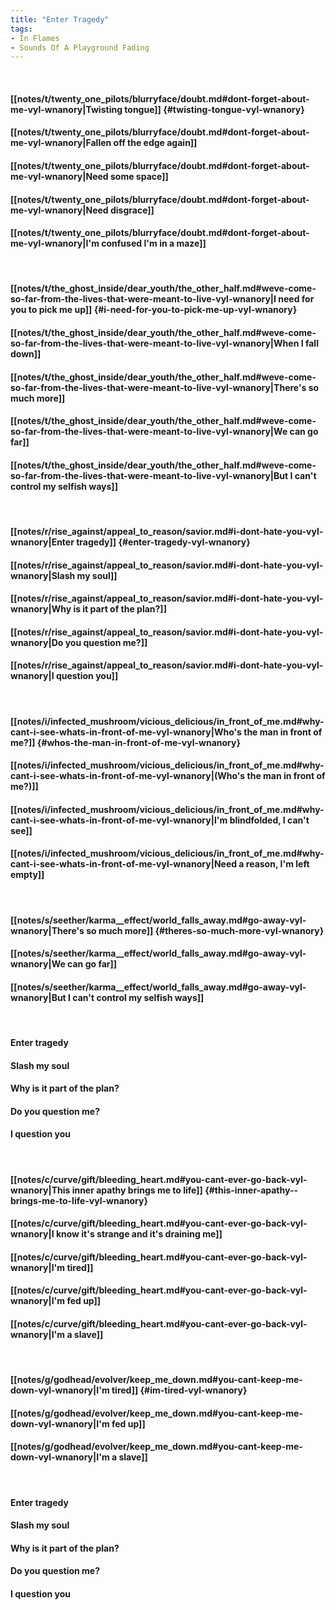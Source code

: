 ```yaml
---
title: "Enter Tragedy"
tags:
- In Flames
- Sounds Of A Playground Fading
---
```

&nbsp;
#### [[notes/t/twenty_one_pilots/blurryface/doubt.md#dont-forget-about-me-vyl-wnanory|Twisting tongue]] {#twisting-tongue-vyl-wnanory}
#### [[notes/t/twenty_one_pilots/blurryface/doubt.md#dont-forget-about-me-vyl-wnanory|Fallen off the edge again]]
#### [[notes/t/twenty_one_pilots/blurryface/doubt.md#dont-forget-about-me-vyl-wnanory|Need some space]]
#### [[notes/t/twenty_one_pilots/blurryface/doubt.md#dont-forget-about-me-vyl-wnanory|Need disgrace]]
#### [[notes/t/twenty_one_pilots/blurryface/doubt.md#dont-forget-about-me-vyl-wnanory|I'm confused I'm in a maze]]
&nbsp;
#### [[notes/t/the_ghost_inside/dear_youth/the_other_half.md#weve-come-so-far-from-the-lives-that-were-meant-to-live-vyl-wnanory|I need for you to pick me up]] {#i-need-for-you-to-pick-me-up-vyl-wnanory}
#### [[notes/t/the_ghost_inside/dear_youth/the_other_half.md#weve-come-so-far-from-the-lives-that-were-meant-to-live-vyl-wnanory|When I fall down]]
#### [[notes/t/the_ghost_inside/dear_youth/the_other_half.md#weve-come-so-far-from-the-lives-that-were-meant-to-live-vyl-wnanory|There's so much more]]
#### [[notes/t/the_ghost_inside/dear_youth/the_other_half.md#weve-come-so-far-from-the-lives-that-were-meant-to-live-vyl-wnanory|We can go far]]
#### [[notes/t/the_ghost_inside/dear_youth/the_other_half.md#weve-come-so-far-from-the-lives-that-were-meant-to-live-vyl-wnanory|But I can't control my selfish ways]]
&nbsp;
#### [[notes/r/rise_against/appeal_to_reason/savior.md#i-dont-hate-you-vyl-wnanory|Enter tragedy]] {#enter-tragedy-vyl-wnanory}
#### [[notes/r/rise_against/appeal_to_reason/savior.md#i-dont-hate-you-vyl-wnanory|Slash my soul]]
#### [[notes/r/rise_against/appeal_to_reason/savior.md#i-dont-hate-you-vyl-wnanory|Why is it part of the plan?]]
#### [[notes/r/rise_against/appeal_to_reason/savior.md#i-dont-hate-you-vyl-wnanory|Do you question me?]]
#### [[notes/r/rise_against/appeal_to_reason/savior.md#i-dont-hate-you-vyl-wnanory|I question you]]
&nbsp;
#### [[notes/i/infected_mushroom/vicious_delicious/in_front_of_me.md#why-cant-i-see-whats-in-front-of-me-vyl-wnanory|Who's the man in front of me?]] {#whos-the-man-in-front-of-me-vyl-wnanory}
#### [[notes/i/infected_mushroom/vicious_delicious/in_front_of_me.md#why-cant-i-see-whats-in-front-of-me-vyl-wnanory|(Who's the man in front of me?)]]
#### [[notes/i/infected_mushroom/vicious_delicious/in_front_of_me.md#why-cant-i-see-whats-in-front-of-me-vyl-wnanory|I'm blindfolded, I can't see]]
#### [[notes/i/infected_mushroom/vicious_delicious/in_front_of_me.md#why-cant-i-see-whats-in-front-of-me-vyl-wnanory|Need a reason, I'm left empty]]
&nbsp;
#### [[notes/s/seether/karma__effect/world_falls_away.md#go-away-vyl-wnanory|There's so much more]] {#theres-so-much-more-vyl-wnanory}
#### [[notes/s/seether/karma__effect/world_falls_away.md#go-away-vyl-wnanory|We can go far]]
#### [[notes/s/seether/karma__effect/world_falls_away.md#go-away-vyl-wnanory|But I can't control my selfish ways]]
&nbsp;
#### Enter tragedy
#### Slash my soul
#### Why is it part of the plan?
#### Do you question me?
#### I question you
&nbsp;
#### [[notes/c/curve/gift/bleeding_heart.md#you-cant-ever-go-back-vyl-wnanory|This inner apathy  brings me to life]] {#this-inner-apathy--brings-me-to-life-vyl-wnanory}
#### [[notes/c/curve/gift/bleeding_heart.md#you-cant-ever-go-back-vyl-wnanory|I know it's strange and it's draining me]]
#### [[notes/c/curve/gift/bleeding_heart.md#you-cant-ever-go-back-vyl-wnanory|I'm tired]]
#### [[notes/c/curve/gift/bleeding_heart.md#you-cant-ever-go-back-vyl-wnanory|I'm fed up]]
#### [[notes/c/curve/gift/bleeding_heart.md#you-cant-ever-go-back-vyl-wnanory|I'm a slave]]
&nbsp;
#### [[notes/g/godhead/evolver/keep_me_down.md#you-cant-keep-me-down-vyl-wnanory|I'm tired]] {#im-tired-vyl-wnanory}
#### [[notes/g/godhead/evolver/keep_me_down.md#you-cant-keep-me-down-vyl-wnanory|I'm fed up]]
#### [[notes/g/godhead/evolver/keep_me_down.md#you-cant-keep-me-down-vyl-wnanory|I'm a slave]]
&nbsp;
#### Enter tragedy
#### Slash my soul
#### Why is it part of the plan?
#### Do you question me?
#### I question you
